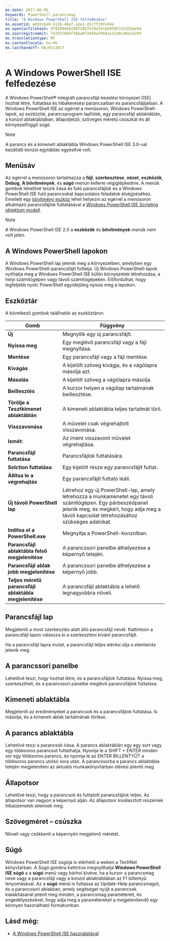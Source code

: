```yaml
---
ms.date: 2017-06-05
keywords: PowerShell parancsmag
title: "A Windows PowerShell ISE felfedezése"
ms.assetid: e0d2c6e8-5126-40e7-a1e1-d1cff29fe94a
ms.openlocfilehash: 979209d4b200728b7e78e341bb9595741d2b8e68
ms.sourcegitcommit: 74255f0b5f386a072458af058a15240140acb294
ms.translationtype: MT
ms.contentlocale: hu-HU
ms.lasthandoff: 08/03/2017
---
```

# <a name="exploring-the-windows-powershell-ise"></a>A Windows PowerShell ISE felfedezése
A Windows PowerShell® integrált parancsfájl-kezelési környezet (ISE) hozhat létre, futtatása és hibakeresési parancsaiban és parancsfájljaiban. A Windows PowerShell ISE az egérrel a menüsoron, Windows PowerShell-lapok, az eszköztár, parancsprogram lapfülek, egy parancsfájl ablaktáblán, a konzol ablaktáblában, állapotjelző, szöveges méretű csúszkát és áll környezetfüggő súgó.

> [!NOTE]
> A parancs és a kimeneti ablaktábla Windows PowerShell ISE 3.0-val kezdődő konzol egytáblás egyesítve volt.

## <a name="menu-bar"></a>Menüsáv
Az egérrel a menüsoron tartalmazza a **fájl**, **szerkesztése**, **nézet**, **eszközök**, **Debug**,  **A bővítmények**, és **súgó** menün kellene végiglépkednie. A menük gombok lehetővé teszik írása és futó parancsfájlok és a Windows PowerShell ISE futó parancsokat kapcsolatos feladatok elvégzéséhez. Emellett egy [bővítmény eszköz](../../core-powershell/ise/The-ISEAddOnTool-Object.md) lehet helyezni az egérrel a menüsoron alkalmazó parancsfájlok futtatásával a [Windows PowerShell ISE Scripting objektum modell](../../core-powershell/ise/The-Windows-PowerShell-ISE-Scripting-Object-Model.md).

> [!NOTE]
> A Windows PowerShell ISE 2.0 a **eszközök** és **bővítmények** menük nem volt jelen.

## <a name="windows-powershell-tabs"></a>A Windows PowerShell lapokon
A Windows PowerShell lap jelenik meg a környezetben, amelyben egy Windows PowerShell-parancsfájlt futtatja. Új Windows PowerShell-lapok nyithatja meg a Windows PowerShell ISE külön környezetek létrehozása, a helyi számítógépen vagy távoli számítógépeken. Előfordulhat, hogy legfeljebb nyolc PowerShell egyidejűleg nyissa meg a lapokon.

## <a name="toolbar"></a>Eszköztár
A következő gombok találhatók az eszköztáron.

|Gomb|Függvény|
|----------|------------|
|**Új**|Megnyílik egy új parancsfájlt.|
|**Nyissa meg**|Egy meglévő parancsfájl vagy a fájl megnyitása.|
|**Mentése**|Egy parancsfájl vagy a fájl mentése.|
|**Kivágás**|A kijelölt szöveg kivágja, és a vágólapra másolja azt.|
|**Másolás**|A kijelölt szöveg a vágólapra másolja.|
|**Beillesztés**|A kurzor helyen a vágólap tartalmának beillesztése.|
|**Törölje a Tesztkimenet ablaktáblán**|A kimeneti ablaktábla teljes tartalmát törli.|
|**Visszavonása**|A művelet csak végrehajtott visszavonása.|
|**Ismét:**|Az imént visszavont művelet végrehajtása.|
|**Parancsfájl futtatása**|Parancsfájlok futtatására.|
|**Selction futtatása**|Egy kijelölt része egy parancsfájlt futtat.|
|**Állítsa le a végrehajtás**|Egy parancsfájlt futtató leáll.|
|**Új távoli PowerShell lap**|Létrehoz egy új PowerShell-lap, amely létrehozza a munkamenetet egy távoli számítógépen. Egy párbeszédpanel jelenik meg, és megkéri, hogy adja meg a távoli kapcsolat létrehozásához szükséges adatokat.|
|**Indítsa el a PowerShell.exe**|Megnyitja a PowerShell-konzolban.|
|**Parancsfájl ablaktábla felső megjelenítése**|A parancssori panelbe áthelyezése a képernyő tetején.|
|**Parancsfájl ablak jobb megjelenítése**|A parancssori panelbe áthelyezése a képernyő jobb.|
|**Teljes méretű parancsfájl ablaktábla megjelenítése**|A parancsfájl ablaktábla a lehető legnagyobbra növeli.|

## <a name="script-tab"></a>Parancsfájl lap
Megjeleníti a most szerkesztés alatt álló parancsfájl nevét. Kattintson a parancsfájl lapon válassza ki a szerkeszteni kívánt parancsfájlt.

Ha a parancsfájl lapra mutat, a parancsfájl teljes elérési útja a elemleírás jelenik meg.

## <a name="script-pane"></a>A parancssori panelbe
Lehetővé teszi, hogy hozhat létre, és a parancsfájlok futtatása. Nyissa meg, szerkesztheti, és a parancssori panelbe meglévő parancsfájlok futtatása.

## <a name="output-pane"></a>Kimeneti ablaktábla
Megjeleníti az eredményeket a parancsok és a parancsfájlok futtatása. Is másolja, és a kimeneti ablak tartalmának törlése.

## <a name="command-pane"></a>A parancs ablaktábla
Lehetővé teszi a parancsok írása. A parancs ablaktáblán egy egy sort vagy egy többsoros parancsot futtathatja. Nyomja le a SHIFT + ENTER minden sor egy többsoros parancs, és nyomja le az ENTER BILLENTYŰT a többsoros parancs utolsó sora után. A parancssorba a parancs ablaktábla tetején megjeleníteni az aktuális munkakönyvtárban elérési jeleníti meg.

## <a name="status-bar"></a>Állapotsor
Lehetővé teszi, hogy a parancsok és futtatott parancsfájlok teljes. Az állapotsor van nagyon a képernyő alján. Az állapotsor kiválasztott részeinek hibaüzenetek jelennek meg.

## <a name="text-size-slider"></a>Szövegméret – csúszka
Növeli vagy csökkenti a képernyőn megjelenő méretét.

## <a name="help"></a>Súgó
Windows PowerShell ISE súgója is elérhető a weben a TechNet könyvtárban. A Súgó gombra kattintva megnyithatja **Windows PowerShell ISE súgó** a a **súgó** menü vagy bárhol kivéve, ha a kurzor a parancsmag neve vagy a parancsfájl vagy a konzol ablaktáblában az F1 billentyű lenyomásával. Az a **súgó** menü is futtassa az Update-Help parancsmagot, és a parancssori ablakban, amely segítséget nyújt a parancsok kialakításánál jelenít meg minden, a parancsmag paramétereit, és engedélyezésével, hogy adja meg a paramétereket a megjelenítendő egy könnyen használható formátumban.

## <a name="see-also"></a>Lásd még:
- [A Windows PowerShell ISE használatával](../../core-powershell/ise/Using-the-Windows-PowerShell-ISE.md)

